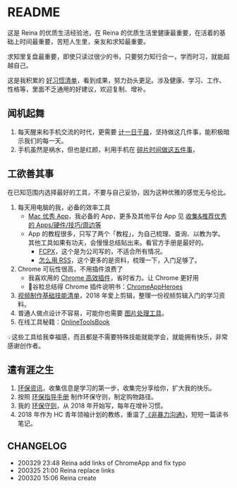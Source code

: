# README
这是 Reina 的优质生活经验池，在 Reina 的优质生活里健康最重要，在活着的基础上时间最重要，苦短人生里，亲友和求知最重要。

求知里复盘最重要，即使只读过很少的书，只要努力知行合一，学而时习，就能超越自己。

这是我积累的 [好习惯清单](https://github.com/ReinaSuo/TopLife/blob/master/CONTENT/HbElegantHabit.md)，看到成果，努力劲头更足。涉及健康、学习、工作、性格等，里面不乏通用的好建议，欢迎复制、增补。

## 闻机起舞
1. 每天醒来和手机交流的时代，更需要 [计一日于晨](https://github.com/ReinaSuo/TopLife/blob/master/CONTENT/HbOrganizedMorning.md)，坚持做这几件事，能积极暗示我们的每一天。
2. 手机虽然是祸水，但也是红颜，利用手机在 [碎片时间做这五件事](https://github.com/ReinaSuo/TopLife/blob/master/CONTENT/HbFreeTime.md)，


## 工欲善其事
在已知范围内选择最好的工具，不要与自己妥协，因为这种优雅的感觉无与伦比。
1. 每天用电脑的我，必备的效率工具
    * [Mac 优秀 App](https://github.com/ReinaSuo/TopLife/blob/master/CONTENT/IdxBestApp4Mac.md)，我必备的 App，更多及其他平台 App 见 [收集&推荐优秀的 Apps/硬件/技巧/周边等](https://github.com/hzlzh/Best-App)
    * App 的教程很多，只写了两个「教程」，为自己梳理、查询、以教为学。其他工具如果有功夫，会慢慢总结贴出来。看官方手册是最好的。
    	* [FCPX](https://github.com/ReinaSuo/TopLife/blob/master/CONTENT/HbFCPX.md)，这个是为公司写的，不适合所有情况。
    	* [怎么用 RSS](https://github.com/ReinaSuo/TopLife/blob/master/CONTENT/HbBestUseRSS.md)，这个更多的是资料，梳理一下，入门足够了。
1. Chrome 可玩性很高，不用插件浪费了
    * 我喜欢用的 [Chrome 高效插件](https://github.com/ReinaSuo/TopLife/blob/master/CONTENT/IdxBestPlugin4Chrome.md)，省时省力。让 Chrome 更好用
    * 🌈谷粒总结得 Chrome 插件说明书：[ChromeAppHeroes](https://github.com/zhaoolee/ChromeAppHeroes)
2. [视频制作基础技能清单](https://github.com/ReinaSuo/TopLife/blob/master/CONTENT/IdxVideoBasic.md)，2018 年爱上剪辑，整理一份视频剪辑入门的学习资料。
3. 普通人做点设计不容易，可能你也需要 [图片处理工具](https://github.com/ReinaSuo/TopLife/blob/master/CONTENT/IdxBestWeb4ImageDesign.md)。
4. 在线工具秘籍：[OnlineToolsBook](https://github.com/zhaoolee/OnlineToolsBook)

💡这些工具给我幸福感，而且都是不需要特殊技能就能学会，就能拥有快乐，非常感谢创作者。

## 遣有涯之生
1. [环保资讯](https://github.com/ReinaSuo/TopLife/blob/master/IdxV%2BI-P.md)，收集信息是学习的第一步，收集完分享给你，扩大我的快乐。
2. 按照 [环保指导手册](https://github.com/ReinaSuo/TopLife/blob/master/CONTENT/HbVIPspirit.md) 制作环保守则，制定购物路径。
3. 我的 [环保守则](https://github.com/ReinaSuo/TopLife/blob/master/CONTENT/LogVIP.md)，从 2018 年开始写，每年在增补习惯。
4. 2018 年作为 HC 青年领袖计划的教练，重温了[《非暴力沟通》](https://github.com/ReinaSuo/TopLife/blob/master/CONTENT/HbNonviolentCommunication.md)，短短一篇读书笔记。

## CHANGELOG
* 200329 23:48 Reina add links of ChromeApp and fix typo
* 200325 21:00 Reina replace links
* 200320 15:06 Reina create
